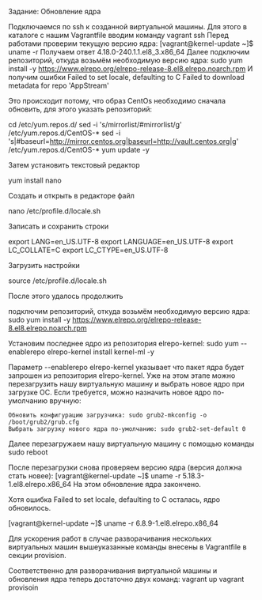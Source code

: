 Задание: Обновление ядра

Подключаемся по ssh к созданной виртуальной машины. Для этого в каталоге с нашим Vagrantfile вводим команду vagrant ssh Перед работами проверим текущую версию ядра: [vagrant@kernel-update ~]$ uname -r Получаем ответ 4.18.0-240.1.1.el8_3.x86_64 Далее подключим репозиторий, откуда возьмём необходимую версию ядра: sudo yum install -y https://www.elrepo.org/elrepo-release-8.el8.elrepo.noarch.rpm И получим ошибки Failed to set locale, defaulting to C Failed to download metadata for repo 'AppStream'

Это происходит потому, что образ CentOs необходимо сначала обновить, для этого указать репозиторий:

cd /etc/yum.repos.d/ sed -i 's/mirrorlist/#mirrorlist/g' /etc/yum.repos.d/CentOS-* sed -i 's|#baseurl=http://mirror.centos.org|baseurl=http://vault.centos.org|g' /etc/yum.repos.d/CentOS-* yum update -y

Затем установить текстовый редактор

yum install nano

Создать и открыть в редакторе файл

nano /etc/profile.d/locale.sh

Записать и сохранить строки

export LANG=en_US.UTF-8 export LANGUAGE=en_US.UTF-8 export LC_COLLATE=C export LC_CTYPE=en_US.UTF-8

Загрузить настройки

source /etc/profile.d/locale.sh

После этого удалось продолжить

подключим репозиторий, откуда возьмём необходимую версию ядра: sudo yum install -y https://www.elrepo.org/elrepo-release-8.el8.elrepo.noarch.rpm

Установим последнее ядро из репозитория elrepo-kernel: sudo yum --enablerepo elrepo-kernel install kernel-ml -y

Параметр --enablerepo elrepo-kernel указывает что пакет ядра будет запрошен из репозитория elrepo-kernel. Уже на этом этапе можно перезагрузить нашу виртуальную машину и выбрать новое ядро при загрузке ОС. Если требуется, можно назначить новое ядро по-умолчанию вручную:

    Обновить конфигурацию загрузчика: sudo grub2-mkconfig -o /boot/grub2/grub.cfg
    Выбрать загрузку нового ядра по-умолчанию: sudo grub2-set-default 0

Далее перезагружаем нашу виртуальную машину с помощью команды sudo reboot

После перезагрузки снова проверяем версию ядра (версия должна стать новее): [vagrant@kernel-update ~]$ uname -r 5.18.3-1.el8.elrepo.x86_64 На этом обновление ядра закончено.

Хотя ошибка Failed to set locale, defaulting to C осталась, ядро обновилось.

[vagrant@kernel-update ~]$ uname -r 6.8.9-1.el8.elrepo.x86_64

Для ускорения работ в случае разворачивания нескольких виртуальных машин вышеуказанные команды внесены в Vagrantfile в секции provision.

Соответственно для разворачивания виртуальной машины и обновления ядра теперь достаточно двух команд: vagrant up vagrant provisoin
